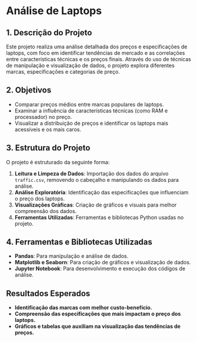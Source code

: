 # Análise de Laptops

## 1. Descrição do Projeto
Este projeto realiza uma análise detalhada dos preços e especificações de laptops, com foco em identificar tendências de mercado e as correlações entre características técnicas e os preços finais. Através do uso de técnicas de manipulação e visualização de dados, o projeto explora diferentes marcas, especificações e categorias de preço.

## 2. Objetivos
- Comparar preços médios entre marcas populares de laptops.
- Examinar a influência de características técnicas (como RAM e processador) no preço.
- Visualizar a distribuição de preços e identificar os laptops mais acessíveis e os mais caros.

## 3. Estrutura do Projeto
O projeto é estruturado da seguinte forma:

1. **Leitura e Limpeza de Dados**: Importação dos dados do arquivo `traffic.csv`, removendo o cabeçalho e manipulando os dados para análise.
2. **Análise Exploratória**: Identificação das especificações que influenciam o preço dos laptops.
3. **Visualizações Gráficas**: Criação de gráficos e visuais para melhor compreensão dos dados.
4. **Ferramentas Utilizadas**: Ferramentas e bibliotecas Python usadas no projeto.

## 4. Ferramentas e Bibliotecas Utilizadas
- **Pandas**: Para manipulação e análise de dados.
- **Matplotlib e Seaborn**: Para criação de gráficos e visualização de dados.
- **Jupyter Notebook**: Para desenvolvimento e execução dos códigos de análise.

## Resultados Esperados
- **Identificação das marcas com melhor custo-benefício.**
- **Compreensão das especificações que mais impactam o preço dos laptops.**
- **Gráficos e tabelas que auxiliam na visualização das tendências de preços.**

